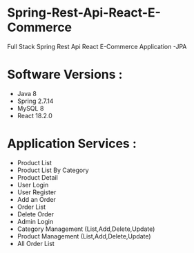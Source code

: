 # Spring-Rest-Api-React-E-Commerce
Full Stack Spring Rest Api React E-Commerce Application -JPA

# Software Versions :
- Java 8
- Spring 2.7.14
- MySQL 8
- React 18.2.0

# Application Services : 
- Product List
- Product List By Category
- Product Detail
- User Login
- User Register
- Add an Order
- Order List
- Delete Order 
- Admin Login 
- Category Management (List,Add,Delete,Update) 
- Product Management (List,Add,Delete,Update)
- All Order List 
  

